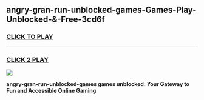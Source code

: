 
## angry-gran-run-unblocked-games-Games-Play-Unblocked-&-Free-3cd6f
<h3>
<a href="https://premium76.site?title=angry-gran-run-unblocked-games&ref=24A">CLICK TO PLAY</a></h3>
<hr>

<h3>
<a href="https://premium76.site?title=angry-gran-run-unblocked-games&ref=24A">CLICK 2 PLAY</a>
  
</h3>

<a href="https://premium76.site?title=angry-gran-run-unblocked-games&ref=24A"><img src="https://clearcache.store/games.png"></a>


**angry-gran-run-unblocked-games games unblocked: Your Gateway to Fun and Accessible Online Gaming**

